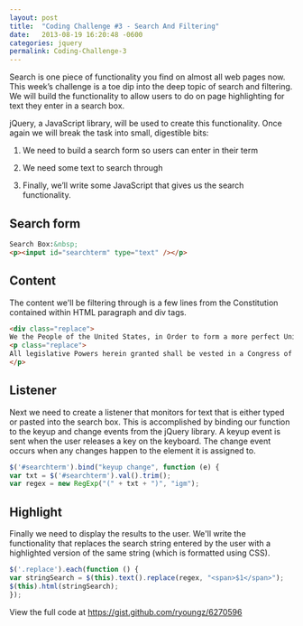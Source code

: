 ```yaml
---
layout: post
title:  "Coding Challenge #3 - Search And Filtering"
date:   2013-08-19 16:20:48 -0600
categories: jquery
permalink: Coding-Challenge-3
---
```

Search is one piece of functionality you find on almost all web pages now. This week’s challenge is a toe dip into the deep topic of search and filtering. We will build the functionality to allow users to do on page highlighting for text they enter in a search box.

jQuery, a JavaScript library, will be used to create this functionality. Once again we will break the task into small, digestible bits: 

1. We need to build a search form so users can enter in their term

2. We need some text to search through

3. Finally, we’ll write some JavaScript that gives us the search functionality.

## Search form

```html
Search Box:&nbsp;
<p><input id="searchterm" type="text" /></p>
```

## Content

The content we'll be filtering through is a few lines from the Constitution contained within HTML paragraph and div tags.

```html
<div class="replace">
We the People of the United States, in Order to form a more perfect Union, establish Justice, insure domestic Tranquility, provide for the common defence, promote the general Welfare, and secure the Blessings of Liberty to ourselves and our Posterity, do ordain and establish this Constitution for the United States of America.</div>
<p class="replace">
All legislative Powers herein granted shall be vested in a Congress of the United States, which shall consist of a Senate and House of Representatives.
</p>
```

## Listener

Next we need to create a listener that monitors for text that is either typed or pasted into the search box. This is accomplished by binding our function to the keyup and change events from the jQuery library. A keyup event is sent when the user releases a key on the keyboard. The change event occurs when any changes happen to the element it is assigned to.

```javascript
$('#searchterm').bind("keyup change", function (e) {
var txt = $('#searchterm').val().trim();
var regex = new RegExp("(" + txt + ")", "igm");
```

## Highlight

Finally we need to display the results to the user. We'll write the functionality that replaces the search string entered by the user with a highlighted version of the same string (which is formatted using CSS).

```javascript
$('.replace').each(function () {
var stringSearch = $(this).text().replace(regex, "<span>$1</span>");
$(this).html(stringSearch);
});
```

View the full code at <a href="https://gist.github.com/ryoungz/6270596">https://gist.github.com/ryoungz/6270596</a>


